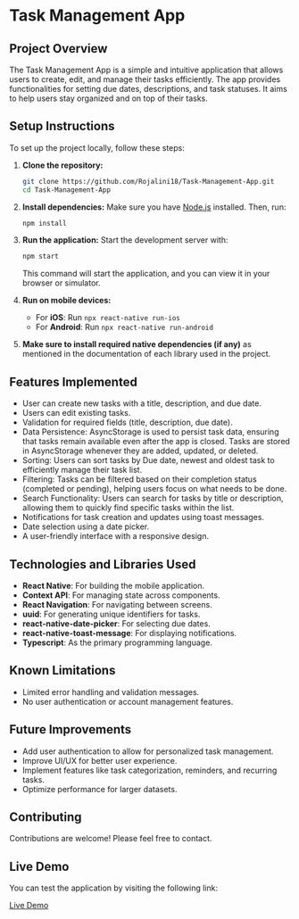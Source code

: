 # Task Management App

## Project Overview
The Task Management App is a simple and intuitive application that allows users to create, edit, and manage their tasks efficiently. The app provides functionalities for setting due dates, descriptions, and task statuses. It aims to help users stay organized and on top of their tasks.

## Setup Instructions
To set up the project locally, follow these steps:

1. **Clone the repository:**
   ```bash
   git clone https://github.com/Rojalini18/Task-Management-App.git
   cd Task-Management-App
   ```

2. **Install dependencies:**
   Make sure you have [Node.js](https://nodejs.org/) installed. Then, run:
   ```bash
   npm install
   ```

3. **Run the application:**
   Start the development server with:
   ```bash
   npm start
   ```
   This command will start the application, and you can view it in your browser or simulator.

4. **Run on mobile devices:**
   - For **iOS**: Run `npx react-native run-ios`
   - For **Android**: Run `npx react-native run-android`

5. **Make sure to install required native dependencies (if any)** as mentioned in the documentation of each library used in the project.

## Features Implemented
- User can create new tasks with a title, description, and due date.
- Users can edit existing tasks.
- Validation for required fields (title, description, due date).
- Data Persistence: AsyncStorage is used to persist task data, ensuring that tasks remain available even after the app is closed. Tasks are stored in AsyncStorage whenever they are added, updated, or deleted.
- Sorting: Users can sort tasks by Due date, newest and oldest task to efficiently manage their task list.
- Filtering: Tasks can be filtered based on their completion status (completed or pending), helping users focus on what needs to be done.
- Search Functionality: Users can search for tasks by title or description, allowing them to quickly find specific tasks within the list.
- Notifications for task creation and updates using toast messages.
- Date selection using a date picker.
- A user-friendly interface with a responsive design.

## Technologies and Libraries Used
- **React Native**: For building the mobile application.
- **Context API**: For managing state across components.
- **React Navigation**: For navigating between screens.
- **uuid**: For generating unique identifiers for tasks.
- **react-native-date-picker**: For selecting due dates.
- **react-native-toast-message**: For displaying notifications.
- **Typescript**: As the primary programming language.

## Known Limitations
- Limited error handling and validation messages.
- No user authentication or account management features.

## Future Improvements
- Add user authentication to allow for personalized task management.
- Improve UI/UX for better user experience.
- Implement features like task categorization, reminders, and recurring tasks.
- Optimize performance for larger datasets.

## Contributing
Contributions are welcome! Please feel free to contact.

## Live Demo
You can test the application by visiting the following link:

[Live Demo](https://drive.google.com/file/d/1z_5vZWhiBgICVKvXiwmb0ChwYToR7Slo/view?usp=sharing)
